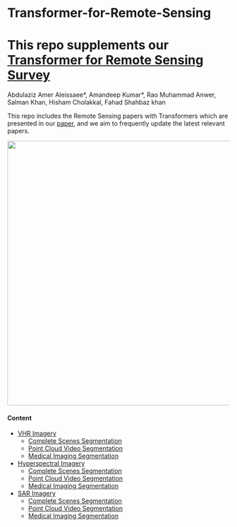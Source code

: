 # Transformer-for-Remote-Sensing
# This repo supplements our [Transformer for Remote Sensing Survey](https://arxiv.org/abs/2208.04309)
Abdulaziz Amer Aleissaee*, Amandeep Kumar*, Rao Muhammad Anwer,  Salman Khan, Hisham Cholakkal, Fahad Shahbaz khan

This repo includes the Remote Sensing papers with Transformers which are presented in our [paper](https://arxiv.org/abs/2208.04309), and we aim to frequently update the latest relevant papers.

<p align="center">
<img src="https://user-images.githubusercontent.com/14073587/183882596-ada49e17-bbd5-4b09-962b-e0ff1d8291c0.png" width="600">
</p>

#### Content
- [VHR Imagery](#vhr-imagery)<br>
  - [Complete Scenes Segmentation](#complete-scenes-segmentation)<br>
  - [Point Cloud Video Segmentation](#point-cloud-video-segmentation)<br>
  - [Medical Imaging Segmentation](#medical-imaging-segmentation)<br>
- [Hyperspectral Imagery](#hyperspectral-imagery)<br>
  - [Complete Scenes Segmentation](#complete-scenes-segmentation)<br>
  - [Point Cloud Video Segmentation](#point-cloud-video-segmentation)<br>
  - [Medical Imaging Segmentation](#medical-imaging-segmentation)<br>
- [SAR Imagery](#sar-imagery)<br>
  - [Complete Scenes Segmentation](#complete-scenes-segmentation)<br>
  - [Point Cloud Video Segmentation](#point-cloud-video-segmentation)<br>
  - [Medical Imaging Segmentation](#medical-imaging-segmentation)<br>


